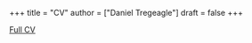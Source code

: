 +++
title = "CV"
author = ["Daniel Tregeagle"]
draft = false
+++

<style>
body {
text-align: justify}
</style>

[Full CV](/files/tregeagleCV_2025_07.pdf)
